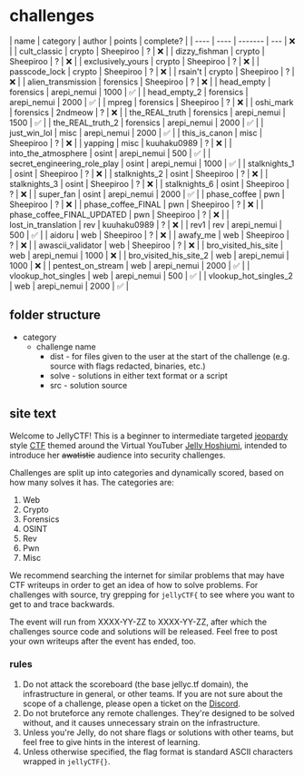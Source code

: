 # challenges

| name                         | category  | author      | points | complete? |
| ----                         | ----      | -------     | ---    | ❌        | 
| cult_classic                 | crypto    | Sheepiroo   | ?      | ❌        | 
| dizzy_fishman                | crypto    | Sheepiroo   | ?      | ❌        | 
| exclusively_yours            | crypto    | Sheepiroo   | ?      | ❌        | 
| passcode_lock                | crypto    | Sheepiroo   | ?      | ❌        | 
| rsain't                      | crypto    | Sheepiroo   | ?      | ❌        | 
| alien_transmission           | forensics | Sheepiroo   | ?      | ❌        | 
| head_empty                   | forensics | arepi_nemui | 1000   | ✅        | 
| head_empty_2                 | forensics | arepi_nemui | 2000   | ✅        | 
| mpreg                        | forensics | Sheepiroo   | ?      | ❌        | 
| oshi_mark                    | forensics | 2ndmeow     | ?      | ❌        |
| the_REAL_truth               | forensics | arepi_nemui | 1500   | ✅        | 
| the_REAL_truth_2             | forensics | arepi_nemui | 2000   | ✅        | 
| just_win_lol                 | misc      | arepi_nemui | 2000   | ✅        | 
| this_is_canon                | misc      | Sheepiroo   | ?      | ❌        | 
| yapping                      | misc      | kuuhaku0989 | ?      | ❌        | 
| into_the_atmosphere          | osint     | arepi_nemui | 500    | ✅        | 
| secret_engineering_role_play | osint     | arepi_nemui | 1000   | ✅        | 
| stalknights_1                | osint     | Sheepiroo   | ?      | ❌        | 
| stalknights_2                | osint     | Sheepiroo   | ?      | ❌        | 
| stalknights_3                | osint     | Sheepiroo   | ?      | ❌        | 
| stalknights_6                | osint     | Sheepiroo   | ?      | ❌        | 
| super_fan                    | osint     | arepi_nemui | 2000   | ✅        | 
| phase_coffee                 | pwn       | Sheepiroo   | ?      | ❌        | 
| phase_coffee_FINAL           | pwn       | Sheepiroo   | ?      | ❌        | 
| phase_coffee_FINAL_UPDATED   | pwn       | Sheepiroo   | ?      | ❌        | 
| lost_in_translation          | rev       | kuuhaku0989 | ?      | ❌        | 
| rev1                         | rev       | arepi_nemui | 500    | ✅        | 
| aidoru                       | web       | Sheepiroo   | ?      | ❌        | 
| awafy_me                     | web       | Sheepiroo   | ?      | ❌        | 
| awascii_validator            | web       | Sheepiroo   | ?      | ❌        | 
| bro_visited_his_site         | web       | arepi_nemui | 1000   | ❌        | 
| bro_visited_his_site_2       | web       | arepi_nemui | 1000   | ❌        | 
| pentest_on_stream            | web       | arepi_nemui | 2000   | ✅        | 
| vlookup_hot_singles          | web       | arepi_nemui | 500    | ✅        | 
| vlookup_hot_singles_2        | web       | arepi_nemui | 2000   | ✅        | 


## folder structure
* category
    - challenge name
        - dist - for files given to the user at the start of the challenge (e.g. source with flags redacted, binaries, etc.)
        - solve - solutions in either text format or a script
        - src - solution source 


## site text
Welcome to JellyCTF! This is a beginner to intermediate targeted [jeopardy](https://ctftime.org/ctf-wtf/) style [CTF](https://en.wikipedia.org/wiki/Capture_the_flag_(cybersecurity)) themed around the Virtual YouTuber [Jelly Hoshiumi](https://www.youtube.com/@JellyHoshiumi), intended to introduce her ~~awatistic~~ audience into security challenges.

Challenges are split up into categories and dynamically scored, based on how many solves it has. The categories are:

1. Web
2. Crypto
3. Forensics
4. OSINT
5. Rev
6. Pwn
7. Misc

We recommend searching the internet for similar problems that may have CTF writeups in order to get an idea of how to solve problems. For challenges with source, try grepping for `jellyCTF{` to see where you want to get to and trace backwards.

The event will run from XXXX-YY-ZZ to XXXX-YY-ZZ, after which the challenges source code and solutions will be released. Feel free to post your own writeups after the event has ended, too.

### rules
1. Do not attack the scoreboard (the base jellyc.tf domain), the infrastructure in general, or other teams. If you are not sure about the scope of a challenge, please open a ticket on the [Discord](https://discord.gg/MDNfMuGsr4).
2. Do not bruteforce any remote challenges. They're designed to be solved without, and it causes unnecessary strain on the infrastructure.
3. Unless you're Jelly, do not share flags or solutions with other teams, but feel free to give hints in the interest of learning.
4. Unless otherwise specified, the flag format is standard ASCII characters wrapped in `jellyCTF{}`.